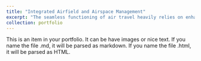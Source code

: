 ```yaml
---
title: "Integrated Airfield and Airspace Management"
excerpt: "The seamless functioning of air travel heavily relies on enhanced air traffic management.  At the heart of this system lies the Terminal Manoeuvring Area (TMA) –-- a controlled airspace that handles a high volume of traffic, spanning approximately 100 to 200 nautical miles around the airport vicinity. This confined yet crucial airspace is where incoming and outgoing aircraft converge and diverge, making meticulous planning and execution of utmost importance to ensure smooth and safe operations. In this research, we propose an integrated optimization approach that utilizes matheuristic algorithms to optimize runway aircraft sequencing decisions in the TMA, including aircraft speeds, utilization of holding stacks, vectoring and point-merger implementation. Our proposed algorithm employs an iterative process that combines a Linear Programming (LP) model with a Genetic Algorithm, enabling the rapid generation of feasible solutions (within 5 second) and convergence to near-optimal solutions in approximately 5 minutes (for time-windows of 3 hours). <br/><img src='/images/TMAProject.png'>"
collection: portfolio
---
```


This is an item in your portfolio. It can be have images or nice text. If you name the file .md, it will be parsed as markdown. If you name the file .html, it will be parsed as HTML. 

